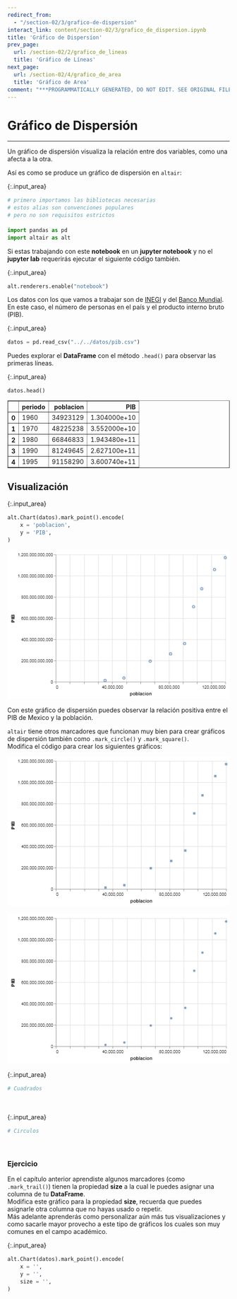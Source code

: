 ```yaml
---
redirect_from:
  - "/section-02/3/grafico-de-dispersion"
interact_link: content/section-02/3/grafico_de_dispersion.ipynb
title: 'Gráfico de Dispersíon'
prev_page:
  url: /section-02/2/grafico_de_lineas
  title: 'Gráfico de Líneas'
next_page:
  url: /section-02/4/grafico_de_area
  title: 'Gráfico de Area'
comment: "***PROGRAMMATICALLY GENERATED, DO NOT EDIT. SEE ORIGINAL FILES IN /content***"
---
```


# Gráfico de Dispersión

***
Un gráfico de dispersión visualiza la relación entre dos variables, como una afecta a la otra.

Así es como se produce un gráfico de dispersión en `altair`:



{:.input_area}
```python
# primero importamos las bibliotecas necesarias
# estos alias son convenciones populares
# pero no son requisitos estrictos

import pandas as pd
import altair as alt
```


Si estas trabajando con este __notebook__ en un __jupyter notebook__ y no el __jupyter lab__ requerirás ejecutar el siguiente código también.



{:.input_area}
```python
alt.renderers.enable("notebook")
```


Los datos con los que vamos a trabajar son de [INEGI](https://inegi.org.mx) y del [Banco Mundial](https://data.worldbank.org/indicator/NY.GDP.MKTP.CD?locations=MX). En este caso, el número de personas en el país y el producto interno bruto (PIB).



{:.input_area}
```python
datos = pd.read_csv("../../datos/pib.csv")
```


Puedes explorar el __DataFrame__ con el método `.head()` para observar las primeras líneas.



{:.input_area}
```python
datos.head()
```





<div markdown="0">
<div>
<style scoped>
    .dataframe tbody tr th:only-of-type {
        vertical-align: middle;
    }

    .dataframe tbody tr th {
        vertical-align: top;
    }

    .dataframe thead th {
        text-align: right;
    }
</style>
<table border="1" class="dataframe">
  <thead>
    <tr style="text-align: right;">
      <th></th>
      <th>periodo</th>
      <th>poblacion</th>
      <th>PIB</th>
    </tr>
  </thead>
  <tbody>
    <tr>
      <th>0</th>
      <td>1960</td>
      <td>34923129</td>
      <td>1.304000e+10</td>
    </tr>
    <tr>
      <th>1</th>
      <td>1970</td>
      <td>48225238</td>
      <td>3.552000e+10</td>
    </tr>
    <tr>
      <th>2</th>
      <td>1980</td>
      <td>66846833</td>
      <td>1.943480e+11</td>
    </tr>
    <tr>
      <th>3</th>
      <td>1990</td>
      <td>81249645</td>
      <td>2.627100e+11</td>
    </tr>
    <tr>
      <th>4</th>
      <td>1995</td>
      <td>91158290</td>
      <td>3.600740e+11</td>
    </tr>
  </tbody>
</table>
</div>
</div>



## Visualización



{:.input_area}
```python
alt.Chart(datos).mark_point().encode(
    x = 'poblacion',
    y = 'PIB',
)
```





![png](../../images/section-02/3/grafico_de_dispersion_9_0.png)



Con este gráfico de dispersión puedes observar la relación positiva entre el PIB de Mexico y la población.

`altair` tiene otros marcadores que funcionan muy bien para crear gráficos de dispersión también como `.mark_circle()` y `.mark_square()`. <br>
Modifica el código para crear los siguientes gráficos:

![scatter square](../../images/chapter-02/cuadrados.png)

![scatter circle](../../images/chapter-02/circulos.png)



{:.input_area}
```python
# Cuadrados




```




{:.input_area}
```python
# Circulos




```


### Ejercicio
En el capítulo anterior aprendiste algunos marcadores (como `.mark_trail()`) tienen la propiedad __size__ a la cual le puedes asignar una columna de tu __DataFrame__. <br>
Modifica este gráfico para la propiedad __size__, recuerda que puedes asignarle otra columna que no hayas usado o repetir. <br>
Más adelante aprenderás como personalizar aún más tus visualizaciones y como sacarle mayor provecho a este tipo de gráficos los cuales son muy comunes en el campo académico.



{:.input_area}
```python
alt.Chart(datos).mark_point().encode(
    x = '',
    y = '',
    size = '',
)
```

